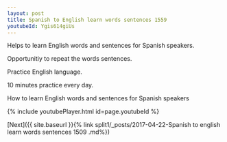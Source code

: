 ```yaml
---
layout: post
title: Spanish to English learn words sentences 1559 
youtubeId: Ygis614giUs
---
```

 
 
Helps to learn English words and sentences for Spanish speakers.

Opportunitiy to repeat the words sentences. 

Practice English language. 
 
10 minutes practice every day. 
 
How to learn English words and sentences for Spanish speakers 
 
{% include youtubePlayer.html id=page.youtubeId %}
 
 
[Next]({{ site.baseurl }}{% link  split1/_posts/2017-04-22-Spanish to english learn words sentences 1509 .md%})
 

